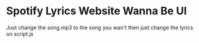 # Spotify Lyrics Website Wanna Be UI

Just change the song.mp3 to the song you wan't then just change the lyrics on script.js

